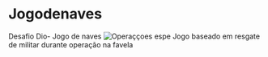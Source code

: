 # Jogodenaves
Desafio Dio- Jogo de naves
![Operaççoes espe](https://user-images.githubusercontent.com/90294020/159177674-313d5c73-0b39-479b-a25b-67b0910a02ad.jpeg)
Jogo baseado em resgate de militar durante operação na favela
